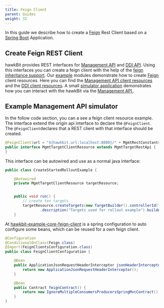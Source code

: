 ```yaml
---
title: Feign Client
parent: Guides
weight: 32
---
```


In this guide we describe how to create a [Feign](https://github.com/Netflix/feign) Rest Client based on a  [Spring Boot](http://projects.spring.io/spring-boot/) Application. 
<!--more-->

## Create Feign REST Client
hawkBit provides REST interfaces for [Management API](https://github.com/eclipse/hawkbit/tree/master/hawkbit-ddi-api) and [DDI API](https://github.com/eclipse/hawkbit/tree/master/hawkbit-ddi-api). Using this interfaces you can create a feign client with the help of the [feign inheritance support](http://projects.spring.io/spring-cloud/spring-cloud.html#spring-cloud-feign-inheritance).
Our [example](https://github.com/eclipse/hawkbit-examples) modules demonstrate how to create [Feign](https://github.com/Netflix/feign) client resources. Here you can find the [Management API client resources](hhttps://github.com/eclipse/hawkbit-examples/tree/master/hawkbit-example-mgmt-feign-client) and the [DDI client resources](https://github.com/eclipse/hawkbit-examples/tree/master/hawkbit-example-ddi-feign-client).
A small [simulator application](https://github.com/eclipse/hawkbit-examples/tree/master/hawkbit-example-mgmt-simulator) demonstrates how you can interact with the hawkBit via the [Management API
](http://www.eclipse.org/hawkbit/documentation/interfaces/management-api.html). 

## Example Management API simulator

In the follow code section, you can a see a feign client resource example. The interface extend the origin api interface to declare the `@FeignClient`. The `@FeignClient`declares that a REST client with that interface should be created. 

```Java
@FeignClient(url = "${hawkbit.url:localhost:8080}/" + MgmtRestConstants.TARGET_V1_REQUEST_MAPPING)
public interface MgmtTargetClientResource extends MgmtTargetRestApi {
}
```

This interface can be autowired and use as a normal java interface:

```Java
public class CreateStartedRolloutExample {

    @Autowired
    private MgmtTargetClientResource targetResource;


    public void run() {
        // create ten targets
        targetResource.createTargets(new TargetBuilder().controllerId("00-FF-AA-0").name("00-FF-AA-0")
                .description("Targets used for rollout example").buildAsList(10));
    }

```

At [hawkbit-example-core-feign-client](https://github.com/eclipse/hawkbit-examples/tree/master/hawkbit-example-core-feign-client) is a spring configuration to auto configure some beans, which can be reused for a own feign client.

```Java
@Configuration
@ConditionalOnClass(Feign.class)
@Import(FeignClientsConfiguration.class)
public class FeignClientConfiguration {

    @Bean
    public ApplicationJsonRequestHeaderInterceptor jsonHeaderInterceptor() {
        return new ApplicationJsonRequestHeaderInterceptor();
    }

    @Bean
    public Contract feignContract() {
        return new IgnoreMultipleConsumersProducersSpringMvcContract();
    }
}

```